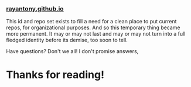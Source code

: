 ### [rayantony.github.io](https://rayantony.github.io)
This id and repo set exists to fill a need for a clean place to put current repos, for organizational purposes. And so this temporary thing became more permanent. It may or may not last and may or may not turn into a full fledged identity before its demise, too soon to tell.

Have questions? Don't we all! I don't promise answers, 

Thanks for reading!
======================================
